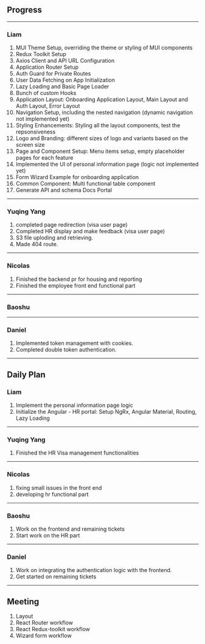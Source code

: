 ## Progress

---
   
### Liam

1. MUI Theme Setup, overriding the theme or styling of MUI components
2. Redux Toolkit Setup
3. Axios Client and API URL Configuration
4. Application Router Setup
5. Auth Guard for Private Routes
6. User Data Fetching on App Initialization
7. Lazy Loading and Basic Page Loader
8. Bunch of custom Hooks
9. Application Layout: Onboarding Application Layout, Main Layout and Auth Layout, Error Layout
10. Navigation Setup, including the nested navigation (dynamic navigation not implemented yet)
11. Styling Enhancements: Styling all the layout components, test the repsonsiveness
12. Logo and Branding: different sizes of logo and variants based on the screen size
13. Page and Component Setup: Menu items setup, empty placeholder pages for each feature
14. Implemented the UI of personal information page (logic not implemented yet)
15. Form Wizard Example for onboarding application
16. Common Component: Multi functional table component
17. Generate API and schema Docs Portal

---

### Yuqing Yang

1. completed page redirection (visa user page) 
2.  Completed HR display and make feedback (visa user page) 
3.  S3 file uploding and retrieving. 
4.  Made 404 route.

---

### Nicolas

1. Finished the backend pr for housing and reporting
2. Finished the employee front end functional part


---

### Baoshu

---

### Daniel

1. Implemented token management with cookies.
2. Completed double token authentication.

---

## Daily Plan

### Liam

1. Implement the personal information page logic
2. Initialize the Angular - HR portal: Setup NgRx, Angular Material, Routing, Lazy Loading

---
  
### Yuqing Yang

1. Finished the HR Visa management functionalities

---

### Nicolas

1. fixing small issues in the front end
2. developing hr functional part

---

### Baoshu

1. Work on the frontend and remaining tickets
2. Start work on the HR part

---



### Daniel

1. Work on integrating the authentication logic with the frontend.
2. Get started on remaining tickets

---

## Meeting

1. Layout
2. React Router workflow
3. React Redux-toolkit workflow
4. Wizard form workflow